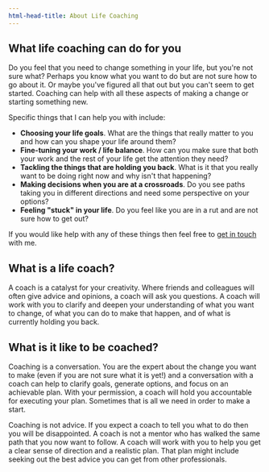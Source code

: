 ```yaml
---
html-head-title: About Life Coaching
---
```

## What life coaching can do for you

Do you feel that you need to change something in your life, but you're not sure what? Perhaps you know what you want to do but are not sure how to go about it. Or maybe you've figured all that out but you can't seem to get started. Coaching can help with all these aspects of making a change or starting something new.

Specific things that I can help you with include:

- **Choosing your life goals**. What are the things that really matter to you and how can you shape your life around them?
- **Fine-tuning your work / life balance**. How can you make sure that both your work and the rest of your life get the attention they need?
- **Tackling the things that are holding you back**. What is it that you really want to be doing right now and why isn't that happening?
- **Making decisions when you are at a crossroads**. Do you see paths taking you in different directions and need some perspective on your options?
- **Feeling "stuck" in your life**. Do you feel like you are in a rut and are not sure how to get out?

If you would like help with any of these things then feel free to <a href="#contact">get in touch</a> with me.

## What is a life coach?

A coach is a catalyst for your creativity. Where friends and colleagues will often give advice and opinions, a coach will ask you questions. A coach will work with you to clarify and deepen your understanding of what you want to change, of what you can do to make that happen, and of what is currently holding you back.

## What is it like to be coached?

Coaching is a conversation. You are the expert about the change you want to make (even if you are not sure what it is yet!) and a conversation with a coach can help to clarify goals, generate options, and focus on an achievable plan. With your permission, a coach will hold you accountable for executing your plan. Sometimes that is all we need in order to make a start.

Coaching is not advice. If you expect a coach to tell you what to do then you will be disappointed. A coach is not a mentor who has walked the same path that you now want to follow. A coach will work with you to help you get a clear sense of direction and a realistic plan. That plan might include seeking out the best advice you can get from other professionals.
